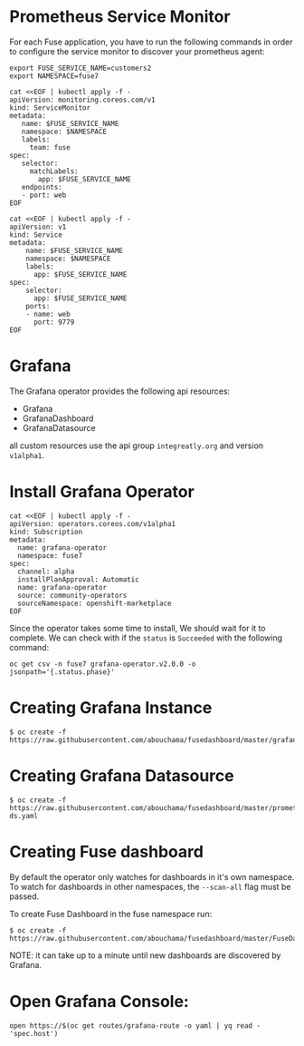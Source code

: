 # Prometheus Service Monitor
For each Fuse application, you have to run the following commands in order to configure the service monitor to discover your prometheus agent:

```
export FUSE_SERVICE_NAME=customers2
export NAMESPACE=fuse7

cat <<EOF | kubectl apply -f -
apiVersion: monitoring.coreos.com/v1
kind: ServiceMonitor
metadata:
   name: $FUSE_SERVICE_NAME
   namespace: $NAMESPACE
   labels:
     team: fuse
spec:
   selector:
     matchLabels:
       app: $FUSE_SERVICE_NAME
   endpoints:
   - port: web
EOF

cat <<EOF | kubectl apply -f -
apiVersion: v1
kind: Service
metadata:
    name: $FUSE_SERVICE_NAME
    namespace: $NAMESPACE
    labels:
      app: $FUSE_SERVICE_NAME
spec:
    selector:
      app: $FUSE_SERVICE_NAME
    ports:
    - name: web
      port: 9779
EOF
```

# Grafana
The Grafana operator provides the following api resources:

- Grafana
- GrafanaDashboard
- GrafanaDatasource

all custom resources use the api group `integreatly.org` and version `v1alpha1`.

# Install Grafana Operator

```
cat <<EOF | kubectl apply -f -
apiVersion: operators.coreos.com/v1alpha1
kind: Subscription
metadata:
  name: grafana-operator
  namespace: fuse7
spec:
  channel: alpha
  installPlanApproval: Automatic
  name: grafana-operator
  source: community-operators
  sourceNamespace: openshift-marketplace
EOF
```

Since the operator takes some time to install, We should wait for it to complete.
We can check with if the `status` is `Succeeded` with the following command:

```
oc get csv -n fuse7 grafana-operator.v2.0.0 -o jsonpath='{.status.phase}'
```

# Creating Grafana Instance
```
$ oc create -f https://raw.githubusercontent.com/abouchama/fusedashboard/master/grafana.yaml
```

# Creating Grafana Datasource
```
$ oc create -f https://raw.githubusercontent.com/abouchama/fusedashboard/master/prometheus-ds.yaml
```
# Creating Fuse dashboard

By default the operator only watches for dashboards in it's own namespace. To watch for dashboards in other namespaces, the `--scan-all` flag must be passed.

To create Fuse Dashboard in the fuse namespace run:
```
$ oc create -f https://raw.githubusercontent.com/abouchama/fusedashboard/master/FuseDashboard.yaml
```
NOTE: it can take up to a minute until new dashboards are discovered by Grafana.

# Open Grafana Console:

```
open https://$(oc get routes/grafana-route -o yaml | yq read - 'spec.host')
```

